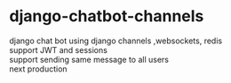 # django-chatbot-channels
django chat bot using django channels ,websockets, redis  
support JWT and sessions  
support sending same message to all users  
next production
   

